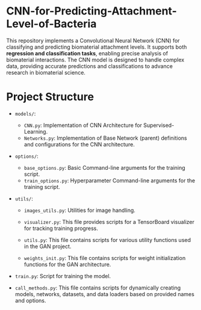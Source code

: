 # CNN-for-Predicting-Attachment-Level-of-Bacteria

This repository implements a Convolutional Neural Network (CNN) for classifying and predicting biomaterial attachment levels. It supports both **regression and classification tasks**, enabling precise analysis of biomaterial interactions. The CNN model is designed to handle complex data, providing accurate predictions and classifications to advance research in biomaterial science.

# Project Structure
- `models/`:
    - `CNN.py`: Implementation of CNN Architecture for Supervised-Learning.
    - `Networks.py`: Implementation of Base Network (parent) definitions and configurations for the CNN architecture.

- `options/`:
    - `base_options.py`: Basic Command-line arguments for the training script.
    - `train_options.py`: Hyperparameter Command-line arguments for the training script.

- `utils/`:
    - `images_utils.py`: Utilities for image handling.

    - `visualizer.py`: This file provides scripts for a TensorBoard visualizer for tracking training progress.
    - `utils.py`:  This file contains scripts for various utility functions used in the GAN project.
    - `weights_init.py`: This file contains scripts for weight initialization functions for the GAN architecture.

- `train.py`: Script for training the model.
- `call_methods.py`: This file contains scripts for dynamically creating models, networks, datasets, and data loaders based on provided names and options.
